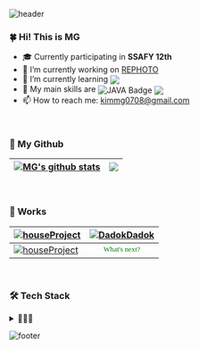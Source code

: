 ![header](https://capsule-render.vercel.app/api?type=waving&color=gradient&height=260&text=MG's%20Github&animation=twinkling&fontSize=45&fontAlign=81&fontAlignY=30&desc=To%20Infinity,%20and%20Beyond!&descSize=20&descAlign=83&descAlignY=45)

### 🍀 Hi! This is MG
- 🎓 Currently participating in **SSAFY 12th**
- 🔭 I’m currently working on [REPHOTO](https://github.com/MingyeongKim0708/SsafyRephoto)
- 🌱 I’m currently learning <img src="https://img.shields.io/badge/vue.js-4FC08D?style=flat-square&logo=vue.js&logoColor=white" style="vertical-align: middle;"> 
- 📌 My main skills are <img src="https://img.shields.io/badge/JAVA-007396?style=flat-square&amp;logo=JAVA&amp;logoColor=white" alt="JAVA Badge" style="vertical-align: middle;"> <img src="https://img.shields.io/badge/springboot-6DB33F?style=flat-square&logo=springboot&logoColor=white" style="vertical-align: middle;"> 
- 📫 How to reach me: kimmg0708@gmail.com

<br>

### 🎯 My Github

| <a href="https://github.com/anuraghazra/github-readme-stats"><img align="center" src="https://github-readme-stats.vercel.app/api?username=MingyeongKim0708&show_icons=true&include_all_commits=true&theme=shadow_green&hide_border=true&rank_icon=github" alt="MG's github stats" /></a> | <a href="https://github.com/anuraghazra/github-readme-stats"><img align="center" src="https://github-readme-stats.vercel.app/api/top-langs/?username=MingyeongKim0708&layout=compact&theme=shadow_green&hide_border=true" /></a> |
| ------------- | ------------- |

<br>

### 📂 Works

| <a href="https://github.com/KKM96/houseProject"><img align="center" src="https://github-readme-stats.vercel.app/api/pin/?username=KKM96&repo=houseProject&theme=shadow_green&hide_border=true&rank_icon=github" alt="houseProject" /></a> | <a href="https://github.com/myoungsuk/DadokDadok"><img align="center" src="https://github-readme-stats.vercel.app/api/pin/?username=myoungsuk&repo=DadokDadok&theme=shadow_green&hide_border=true&rank_icon=github" alt="DadokDadok" /></a> |
| ------------- | ------------- |
| <a href="https://github.com/MingyeongKim0708/SsafyRephoto"><img align="center" src="https://github-readme-stats.vercel.app/api/pin/?username=MingyeongKim0708&repo=SsafyRephoto&theme=shadow_green&hide_border=true&rank_icon=github" alt="houseProject" /></a> | <div style="color:green; font-size:0.8rem; font-family:Consolas" align="center">What's next?</div> |

<br>


### 🛠 Tech Stack
<details>
<summary>🚀🚀🚀</summary>
  
#### Programming Languages

<img src="https://img.shields.io/badge/JAVA-007396?style=flat-square&amp;logo=JAVA&amp;logoColor=white" alt="JAVA Badge">
<img src="https://img.shields.io/badge/python-3776AB?style=flat-square&amp;logo=Python&amp;logoColor=yellow" alt="Python Badge">

#### Backend

<img src="https://img.shields.io/badge/spring-6DB33F?style=flat-square&logo=spring&logoColor=white"> 
<img src="https://img.shields.io/badge/springboot-6DB33F?style=flat-square&logo=springboot&logoColor=white"> 
<img src="https://img.shields.io/badge/django-092E20?style=flat-square&logo=django&logoColor=white">
<img src="https://img.shields.io/badge/node.js-339933?style=flat-square&logo=Node.js&logoColor=white">

#### Frontend

<img src="https://img.shields.io/badge/html5-E34F26?style=flat-square&logo=html5&logoColor=white"> 
<img src="https://img.shields.io/badge/css-1572B6?style=flat-square&logo=css3&logoColor=white"> 
<img src="https://img.shields.io/badge/javascript-F7DF1E?style=flat-square&logo=javascript&logoColor=black"> 
<img src="https://img.shields.io/badge/jquery-0769AD?style=flat-square&logo=jquery&logoColor=white">
<img src="https://img.shields.io/badge/vue.js-4FC08D?style=flat-square&logo=vue.js&logoColor=white"> 
<img src="https://img.shields.io/badge/bootstrap-7952B3?style=flat-square&logo=bootstrap&logoColor=white">

#### Database

<img src="https://img.shields.io/badge/mysql-4479A1?style=flat-square&logo=mysql&logoColor=white"> 
<img src="https://img.shields.io/badge/mongoDB-47A248?style=flat-square&logo=MongoDB&logoColor=white">

#### DevOps & Servers

<img src="https://img.shields.io/badge/amazonAWS-232F3E?style=flat-square&logo=amazonaws&logoColor=white"> 
<img src="https://img.shields.io/badge/apache tomcat-F8DC75?style=flat-square&logo=apachetomcat&logoColor=white">

#### Version Control & Collaboration

<img src="https://img.shields.io/badge/git-F05032?style=flat-square&amp;logo=Git&amp;logoColor=white" alt="Git Badge">
<img src="https://img.shields.io/badge/github-181717?style=flat-square&logo=github&logoColor=white">
<img src="https://img.shields.io/badge/gitlab-FC6D26?style=flat-square&amp;logo=Gitlab&amp;logoColor=white" alt="Gitlab Badge">
<img src="https://img.shields.io/badge/sourcetree-0052CC?style=flat-square&amp;logo=Sourcetree&amp;logoColor=white" alt="Sourcetree Badge">

#### Productivity & Collaboration Tools

<img src="https://img.shields.io/badge/Notion-white?style=flat-square&amp;logo=Notion&amp;logoColor=black" alt="Notion Badge">
<img src="https://img.shields.io/badge/slack-4A154B?style=flat-square&amp;logo=Slack&amp;logoColor=white" alt="Slack Badge">
<img src="https://img.shields.io/badge/jira-0052CC?style=flat-square&amp;logo=jira&amp;logoColor=white" alt="Jira Badge">

</details>

![footer](https://capsule-render.vercel.app/api?section=footer&type=waving&color=gradient&height=200)
